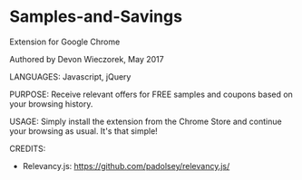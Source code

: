 # Samples-and-Savings
Extension for Google Chrome

Authored by Devon Wieczorek, May 2017

LANGUAGES: Javascript, jQuery

PURPOSE: Receive relevant offers for FREE samples and coupons based on your browsing history.

USAGE: Simply install the extension from the Chrome Store and continue your browsing as usual. It's that simple!

CREDITS:
- Relevancy.js: https://github.com/padolsey/relevancy.js/